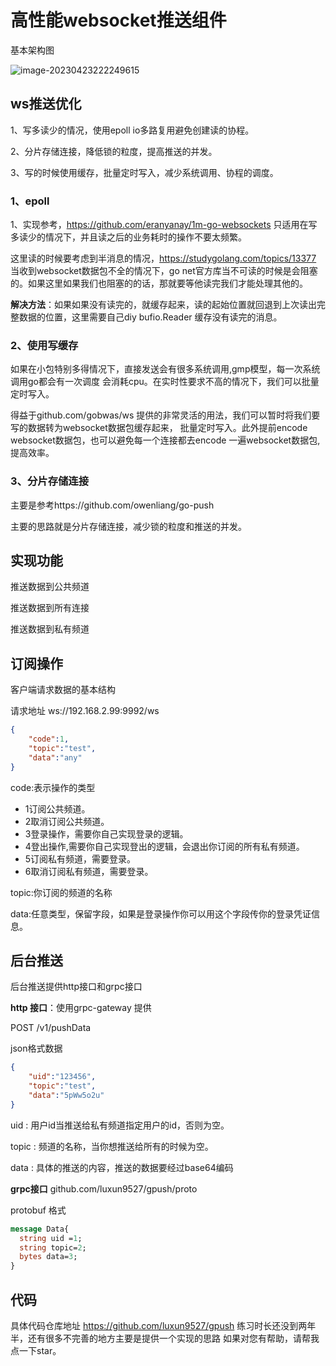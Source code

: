 # 高性能websocket推送组件

基本架构图

![image-20230423222249615](https://i.328888.xyz/2023/04/23/iS36no.jpeg)

## ws推送优化

1、写多读少的情况，使用epoll io多路复用避免创建读的协程。

2、分片存储连接，降低锁的粒度，提高推送的并发。

3、写的时候使用缓存，批量定时写入，减少系统调用、协程的调度。



### 1、epoll

1、实现参考，https://github.com/eranyanay/1m-go-websockets   只适用在写多读少的情况下，并且读之后的业务耗时的操作不要太频繁。

 这里读的时候要考虑到半消息的情况，https://studygolang.com/topics/13377  当收到websocket数据包不全的情况下，go net官方库当不可读的时候是会阻塞的。如果这里如果我们也阻塞的的话，那就要等他读完我们才能处理其他的。

**解决方法**：如果如果没有读完的，就缓存起来，读的起始位置就回退到上次读出完整数据的位置，这里需要自己diy bufio.Reader 缓存没有读完的消息。

### 2、使用写缓存

如果在小包特别多得情况下，直接发送会有很多系统调用,gmp模型，每一次系统调用go都会有一次调度 会消耗cpu。在实时性要求不高的情况下，我们可以批量定时写入。

得益于github.com/gobwas/ws 提供的非常灵活的用法，我们可以暂时将我们要写的数据转为websocket数据包缓存起来， 批量定时写入。此外提前encode websocket数据包，也可以避免每一个连接都去encode 一遍websocket数据包,提高效率。

### 3、分片存储连接

主要是参考https://github.com/owenliang/go-push 

主要的思路就是分片存储连接，减少锁的粒度和推送的并发。

## 实现功能

推送数据到公共频道

推送数据到所有连接

推送数据到私有频道

## 订阅操作

客户端请求数据的基本结构

请求地址 ws://192.168.2.99:9992/ws

```json
{
    "code":1,
    "topic":"test",
    "data":"any"
}
```

code:表示操作的类型

- 1订阅公共频道。
- 2取消订阅公共频道。
- 3登录操作，需要你自己实现登录的逻辑。
- 4登出操作,需要你自己实现登出的逻辑，会退出你订阅的所有私有频道。
- 5订阅私有频道，需要登录。
- 6取消订阅私有频道，需要登录。

topic:你订阅的频道的名称

data:任意类型，保留字段，如果是登录操作你可以用这个字段传你的登录凭证信息。

## 后台推送

后台推送提供http接口和grpc接口

**http 接口**：使用grpc-gateway 提供

POST /v1/pushData

json格式数据

```json
{
    "uid":"123456",
    "topic":"test",
    "data":"5pWw5o2u"
}
```

uid    :  用户id当推送给私有频道指定用户的id，否则为空。

topic : 频道的名称，当你想推送给所有的时候为空。

data : 具体的推送的内容，推送的数据要经过base64编码

**grpc接口** github.com/luxun9527/gpush/proto

protobuf 格式

```protobuf
message Data{
  string uid =1;
  string topic=2;
  bytes data=3;
}
```

## 代码

具体代码仓库地址 https://github.com/luxun9527/gpush    练习时长还没到两年半，还有很多不完善的地方主要是提供一个实现的思路 如果对您有帮助，请帮我点一下star。

